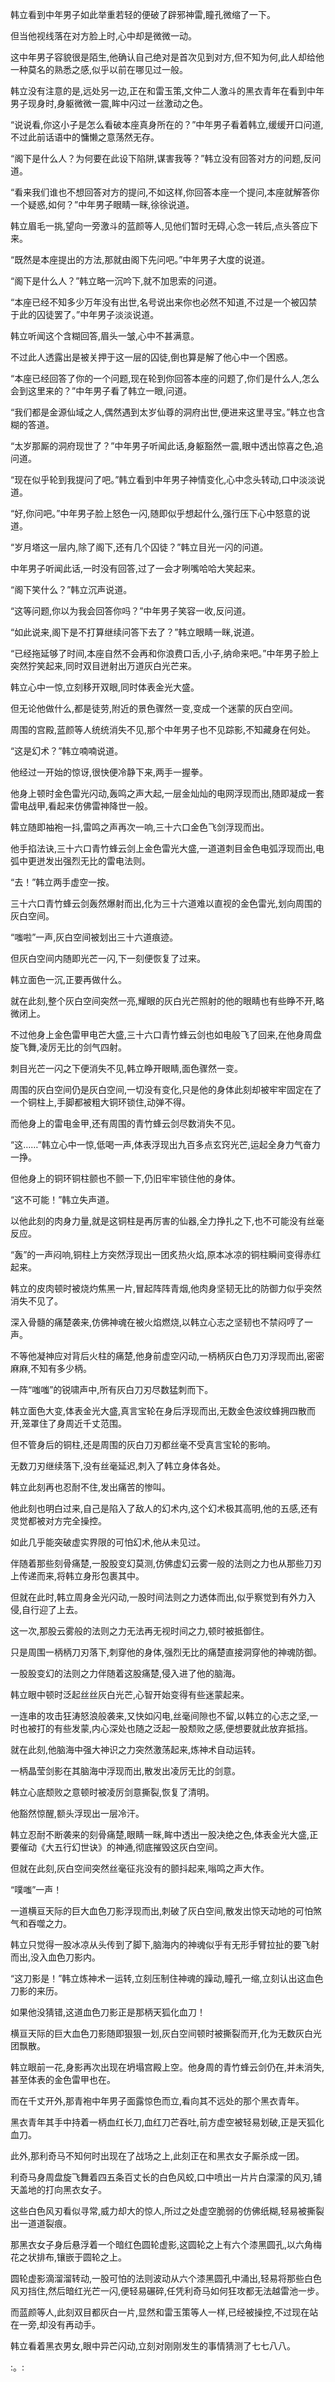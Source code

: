 
韩立看到中年男子如此举重若轻的便破了辟邪神雷,瞳孔微缩了一下。

但当他视线落在对方脸上时,心中却是微微一动。

这中年男子容貌很是陌生,他确认自己绝对是首次见到对方,但不知为何,此人却给他一种莫名的熟悉之感,似乎以前在哪见过一般。

韩立没有注意的是,远处另一边,正在和雷玉策,文仲二人激斗的黑衣青年在看到中年男子现身时,身躯微微一震,眸中闪过一丝激动之色。

“说说看,你这小子是怎么看破本座真身所在的？”中年男子看着韩立,缓缓开口问道,不过此前话语中的慵懒之意荡然无存。

“阁下是什么人？为何要在此设下陷阱,谋害我等？”韩立没有回答对方的问题,反问道。

“看来我们谁也不想回答对方的提问,不如这样,你回答本座一个提问,本座就解答你一个疑惑,如何？”中年男子眼睛一眯,徐徐说道。

韩立眉毛一挑,望向一旁激斗的蓝颜等人,见他们暂时无碍,心念一转后,点头答应下来。

“既然是本座提出的方法,那就由阁下先问吧。”中年男子大度的说道。

“阁下是什么人？”韩立略一沉吟下,就不加思索的问道。

“本座已经不知多少万年没有出世,名号说出来你也必然不知道,不过是一个被囚禁于此的囚徒罢了。”中年男子淡淡说道。

韩立听闻这个含糊回答,眉头一皱,心中不甚满意。

不过此人透露出是被关押于这一层的囚徒,倒也算是解了他心中一个困惑。

“本座已经回答了你的一个问题,现在轮到你回答本座的问题了,你们是什么人,怎么会到这里来的？”中年男子看了韩立一眼,问道。

“我们都是金源仙域之人,偶然遇到太岁仙尊的洞府出世,便进来这里寻宝。”韩立也含糊的答道。

“太岁那厮的洞府现世了？”中年男子听闻此话,身躯豁然一震,眼中透出惊喜之色,追问道。

“现在似乎轮到我提问了吧。”韩立看到中年男子神情变化,心中念头转动,口中淡淡说道。

“好,你问吧。”中年男子脸上怒色一闪,随即似乎想起什么,强行压下心中怒意的说道。

“岁月塔这一层内,除了阁下,还有几个囚徒？”韩立目光一闪的问道。

中年男子听闻此话,一时没有回答,过了一会才咧嘴哈哈大笑起来。

“阁下笑什么？”韩立沉声说道。

“这等问题,你以为我会回答你吗？”中年男子笑容一收,反问道。

“如此说来,阁下是不打算继续问答下去了？”韩立眼睛一眯,说道。

“已经拖延够了时间,本座自然不会再和你浪费口舌,小子,纳命来吧。”中年男子脸上突然狞笑起来,同时双目迸射出万道灰白光芒来。

韩立心中一惊,立刻移开双眼,同时体表金光大盛。

但无论他做什么,都是徒劳,附近的景色骤然一变,变成一个迷蒙的灰白空间。

周围的宫殿,蓝颜等人统统消失不见,那个中年男子也不见踪影,不知藏身在何处。

“这是幻术？”韩立喃喃说道。

他经过一开始的惊讶,很快便冷静下来,两手一握拳。

他身上顿时金色雷光闪动,轰鸣之声大起,一层金灿灿的电网浮现而出,随即凝成一套雷电战甲,看起来仿佛雷神降世一般。

韩立随即袖袍一抖,雷鸣之声再次一响,三十六口金色飞剑浮现而出。

他手掐法诀,三十六口青竹蜂云剑上金色雷光大盛,一道道刺目金色电弧浮现而出,电弧中更迸发出强烈无比的雷电法则。

“去！”韩立两手虚空一按。

三十六口青竹蜂云剑轰然爆射而出,化为三十六道难以直视的金色雷光,划向周围的灰白空间。

“嗤啦”一声,灰白空间被划出三十六道痕迹。

但灰白空间内随即光芒一闪,下一刻便恢复了过来。

韩立面色一沉,正要再做什么。

就在此刻,整个灰白空间突然一亮,耀眼的灰白光芒照射的他的眼睛也有些睁不开,略微闭上。

不过他身上金色雷甲电芒大盛,三十六口青竹蜂云剑也如电般飞了回来,在他身周盘旋飞舞,凌厉无比的剑气四射。

刺目光芒一闪之下便消失不见,韩立睁开眼睛,面色骤然一变。

周围的灰白空间仍是灰白空间,一切没有变化,只是他的身体此刻却被牢牢固定在了一个铜柱上,手脚都被粗大铜环锁住,动弹不得。

而他身上的雷电金甲,还有周围的青竹蜂云剑尽数消失不见。

“这……”韩立心中一惊,低喝一声,体表浮现出九百多点玄窍光芒,运起全身力气奋力一挣。

但他身上的铜环铜柱颤也不颤一下,仍旧牢牢锁住他的身体。

“这不可能！”韩立失声道。

以他此刻的肉身力量,就是这铜柱是再厉害的仙器,全力挣扎之下,也不可能没有丝毫反应。

“轰”的一声闷响,铜柱上方突然浮现出一团炙热火焰,原本冰凉的铜柱瞬间变得赤红起来。

韩立的皮肉顿时被烧灼焦黑一片,冒起阵阵青烟,他肉身坚韧无比的防御力似乎突然消失不见了。

深入骨髓的痛楚袭来,仿佛神魂在被火焰燃烧,以韩立心志之坚韧也不禁闷哼了一声。

不等他凝神应对背后火柱的痛楚,他身前虚空闪动,一柄柄灰白色刀刃浮现而出,密密麻麻,不知有多少柄。

一阵“嗤嗤”的锐啸声中,所有灰白刀刃尽数猛刺而下。

韩立面色大变,体表金光大盛,真言宝轮在身后浮现而出,无数金色波纹蜂拥四散而开,笼罩住了身周近千丈范围。

但不管身后的铜柱,还是周围的灰白刀刃都丝毫不受真言宝轮的影响。

无数刀刃继续落下,没有丝毫延迟,刺入了韩立身体各处。

韩立此刻再也忍耐不住,发出痛苦的惨叫。

他此刻也明白过来,自己是陷入了敌人的幻术内,这个幻术极其高明,他的五感,还有灵觉都被对方完全操控。

如此几乎能突破虚实界限的可怕幻术,他从未见过。

伴随着那些刻骨痛楚,一股股变幻莫测,仿佛虚幻云雾一般的法则之力也从那些刀刃上传递而来,将韩立身形包裹其中。

但就在此时,韩立周身金光闪动,一股时间法则之力透体而出,似乎察觉到有外力入侵,自行迎了上去。

这一次,那股云雾般的法则之力无法再无视时间之力,顿时被抵御住。

只是周围一柄柄刀刃落下,刺穿他的身体,强烈无比的痛楚直接洞穿他的神魂防御。

一股股变幻的法则之力伴随着这股痛楚,侵入进了他的脑海。

韩立眼中顿时泛起丝丝灰白光芒,心智开始变得有些迷蒙起来。

一连串的攻击狂涛怒浪般袭来,又快如闪电,丝毫间隙也不留,以韩立的心志之坚,一时也被打的有些发蒙,内心深处也随之泛起一股颓败之感,便想要就此放弃抵挡。

就在此刻,他脑海中强大神识之力突然激荡起来,炼神术自动运转。

一柄晶莹剑影在其脑海中浮现而出,散发出凌厉无比的剑意。

韩立心底颓败之意顿时被凌厉剑意撕裂,恢复了清明。

他豁然惊醒,额头浮现出一层冷汗。

韩立忍耐不断袭来的刻骨痛楚,眼睛一眯,眸中透出一股决绝之色,体表金光大盛,正要催动《大五行幻世诀》的神通,彻底摧毁这灰白空间。

但就在此刻,灰白空间突然丝毫征兆没有的颤抖起来,嗡鸣之声大作。

“噗嗤”一声！

一道横亘天际的巨大血色刀影浮现而出,刺破了灰白空间,散发出惊天动地的可怕煞气和吞噬之力。

韩立只觉得一股冰凉从头传到了脚下,脑海内的神魂似乎有无形手臂拉扯的要飞射而出,没入血色刀影内。

“这刀影是！”韩立炼神术一运转,立刻压制住神魂的躁动,瞳孔一缩,立刻认出这血色刀影的来历。

如果他没猜错,这道血色刀影正是那柄天狐化血刀！

横亘天际的巨大血色刀影随即狠狠一划,灰白空间顿时被撕裂而开,化为无数灰白光团飘散。

韩立眼前一花,身影再次出现在坍塌宫殿上空。他身周的青竹蜂云剑仍在,并未消失,甚至体表的金色雷甲也在。

而在千丈开外,那青袍中年男子面露惊色而立,看向其不远处的那个黑衣青年。

黑衣青年其手中持着一柄血红长刀,血红刀芒吞吐,前方虚空被轻易划破,正是天狐化血刀。

此外,那利奇马不知何时出现在了战场之上,此刻正在和黑衣女子厮杀成一团。

利奇马身周盘旋飞舞着四五条百丈长的白色风蛟,口中喷出一片片白濛濛的风刃,铺天盖地的打向黑衣女子。

这些白色风刃看似寻常,威力却大的惊人,所过之处虚空脆弱的仿佛纸糊,轻易被撕裂出一道道裂痕。

那黑衣女子身后悬浮着一个暗红色圆轮虚影,这圆轮之上有六个漆黑圆孔,以六角梅花之状排布,镶嵌于圆轮之上。

圆轮虚影滴溜溜转动,一股可怕的法则波动从六个漆黑圆孔中涌出,轻易将那些白色风刃挡住,然后暗红光芒一闪,便轻易碾碎,任凭利奇马如何狂攻都无法越雷池一步。

而蓝颜等人,此刻双目都灰白一片,显然和雷玉策等人一样,已经被操控,不过现在站在一旁,却没有再动手。

韩立看着黑衣男女,眼中异芒闪动,立刻对刚刚发生的事情猜测了七七八八。

:。: